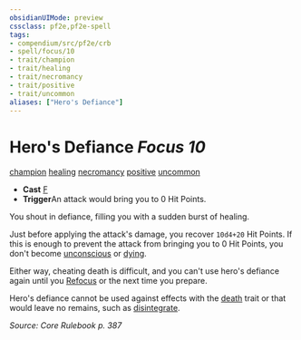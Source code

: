 ```yaml
---
obsidianUIMode: preview
cssclass: pf2e,pf2e-spell
tags:
- compendium/src/pf2e/crb
- spell/focus/10
- trait/champion
- trait/healing
- trait/necromancy
- trait/positive
- trait/uncommon
aliases: ["Hero's Defiance"]
---
```

# Hero's Defiance *Focus 10*   
[champion](/rules/traits/champion.md)  [healing](/rules/traits/healing.md)  [necromancy](/rules/traits/necromancy.md)  [positive](/rules/traits/positive.md)  [uncommon](/rules/traits/uncommon.md)  

- **Cast** [F](/rules/core-rulebook/chapter-9-playing-the-game.md#Actions "Free Action") 
- **Trigger**An attack would bring you to 0 Hit Points.

You shout in defiance, filling you with a sudden burst of healing.

Just before applying the attack's damage, you recover `10d4+20` Hit Points. If this is enough to prevent the attack from bringing you to 0 Hit Points, you don't become [unconscious](/rules/conditions.md#Unconscious) or [dying](/rules/conditions.md#Dying).

Either way, cheating death is difficult, and you can't use hero's defiance again until you [Refocus](/rules/actions/refocus.md) or the next time you prepare.

Hero's defiance cannot be used against effects with the [death](/rules/traits/death.md) trait or that would leave no remains, such as [disintegrate](/compendium/spells/disintegrate.md).

*Source: Core Rulebook p. 387*